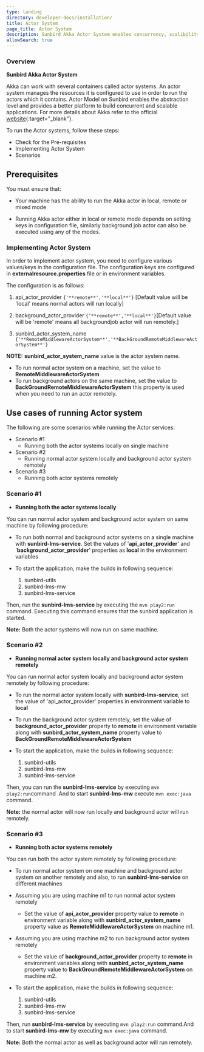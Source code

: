 ```yaml
---
type: landing
directory: developer-docs/installation/
title: Actor System
page_title: Actor System
description: Sunbird Akka Actor System enables concurrency, scalibility
allowSearch: true
---
```

### Overview

**Sunbird Akka Actor System**

Akka can work with several containers called actor systems. An actor system manages the resources it is configured to use in order to run the actors which it contains. Actor Model on Sunbird enables the abstraction level and provides a better platform to build concurrent and scalable applications. For more details about Akka refer to the official [website](https://doc.akka.io/docs/akka/current/general/actor-systems.html){:target="_blank"}.

To run the Actor systems, follow these steps:

- Check for the Pre-requisites
- Implementing Actor System
- Scenarios 

## Prerequisites

You must ensure that:

- Your machine has the ability to run the Akka actor in local, remote or mixed mode

- Running Akka actor either in local or remote mode depends on setting keys in configuration file, similarly background job actor can also be executed using any of the modes.

### Implementing Actor System

In order to implement actor system, you need to configure various values/keys in the configuration file. The configuration keys are configured in **externalresource.properties** file or in environment variables.

The configuration is as follows:

1. api_actor_provider ```{'**remote**','**local**'}``` [Default value will be 'local' means normal actors will run locally]

2. background_actor_provider ```{'**remote**','**local**'}```[Default value will be 'remote' means all backgroundjob actor will run remotely.]

3. sunbird_actor_system_name ```{'**RemoteMiddlewareActorSystem**','**BackGroundRemoteMiddlewareActorSystem**'}```

**NOTE:** **sunbird_actor_system_name** value is the actor system name.

   - To run normal actor system on a machine, set the value to **RemoteMiddlewareActorSystem**
   - To run background actors on the same  machine, set the value to **BackGroundRemoteMiddlewareActorSystem** this property is used         when you need to run an actor remotely.

## Use cases of running Actor system

The following are some scenarios while running the Actor services:

- Scenario #1
  - Running both the actor systems locally on single machine
- Scenario #2
  - Running normal actor system locally and background actor system remotely
- Scenario #3
  - Running both actor systems remotely

### Scenario #1

- **Running both the actor systems locally**
 
 You can run normal actor system and background actor system on same machine by following procedure:   
    
   - To run both normal and background actor systems on a single machine with **sunbird-lms-service**. Set the values of '**api_actor_provider**' and '**background_actor_provider**' properties as **local** in the environment variables

   - To start the application, make the builds in following sequence:
   
      1. sunbird-utils
      2. sunbird-lms-mw
      3. sunbird-lms-service

 Then, run the **sunbird-lms-service** by executing the ```mvn play2:run``` command. Executing this command ensures that the sunbird application is started.
 
 **Note:** Both the actor systems will now run on same machine.

### Scenario #2

- **Running normal actor system locally and background actor system remotely**

You can run normal actor system locally and background actor system remotely by following procedure:

   - To run the normal actor system locally with **sunbird-lms-service**, set the value of 'api_actor_provider' properties in environment variable to **local**

   - To run the background actor system remotely, set the value of **background_actor_provider** property to **remote** in environment variable along with **sunbird_actor_system_name** property value to **BackGroundRemoteMiddlewareActorSystem**

   - To start the application, make the builds in following sequence:
  
     1. sunbird-utils
     2. sunbird-lms-mw
     3. sunbird-lms-service

Then, you can run the **sunbird-lms-service** by executing ```mvn play2:run```command .And to start **sunbird-lms-mw** execute ```mvn exec:java``` command.

**Note:** the normal actor will now run locally and background actor will run remotely.

### Scenario #3

- **Running both actor systems remotely**

You can run both the actor system remotely by following procedure:

- To run normal actor system on one machine and background actor system on another remotely and also, to run  **sunbird-lms-service** on different machines

 -  Assuming you are using machine m1 to run normal actor system remotely
 
    -  Set the value of **api_actor_provider** property value to **remote**  in environment variable along with **sunbird_actor_system_name** property value as **RemoteMiddlewareActorSystem** on machine m1.

 - Assuming you are using machine m2 to run background actor system remotely
  
    - Set the value of **background_actor_provider** property to **remote**  in environment variables along with **sunbird_actor_system_name** property value to **BackGroundRemoteMiddlewareActorSystem** on machine m2.

- To start the application, make the builds in following sequence:
      
     1. sunbird-utils 
     2. sunbird-lms-mw
     3. sunbird-lms-service

Then, run  **sunbird-lms-service** by executing ```mvn play2:run``` command.And to start **sunbird-lms-mw** by executing ```mvn exec:java``` command.

**Note:** Both the normal actor as well as background actor will run remotely.
